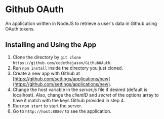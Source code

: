 # Github OAuth
An application written in NodeJS to retrieve a user's data in Github using OAuth tokens.

## Installing and Using the App

1. Clone the directory by `git clone https://github.com/codethejason/GithubOAuth`.  
2. Run `npm install` inside the directory you just cloned.   
3. Create a new app with Github at [https://github.com/settings/applications/new](https://github.com/settings/applications/new).  
4. Change the host variable in the *server.js* file if desired (default is localhost). Also, change the *clientID* and *secret* of the options array to have it match with the keys Github provided in step 4.  
5. Run `npm start` to start the server.  
6. Go to `http://host:8080/` to see the application.  